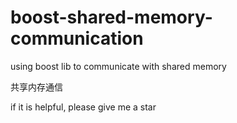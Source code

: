 # boost-shared-memory-communication
using boost lib to communicate with shared memory


共享内存通信


if it is helpful, please give me a star
